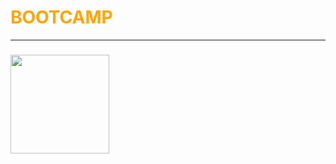 # <span Style="color:orange"> **BOOTCAMP** </span>

 ---





 ### [<img src="https://hermes.digitalinnovation.one/courses/badge/49ea0fc2-dee8-4705-9950-5742d6eb3749.png" width=158px height=158px align="center">](https://github.com/RodrigoLuigi/DIO/tree/master/Bootcamp-DIO/Impulso%20React%20Web)



